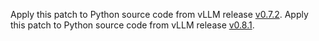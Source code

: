 <!--
SPDX-FileCopyrightText: Copyright (c) 2024-2025 NVIDIA CORPORATION & AFFILIATES. All rights reserved.
SPDX-License-Identifier: Apache-2.0

Licensed under the Apache License, Version 2.0 (the "License");
you may not use this file except in compliance with the License.
You may obtain a copy of the License at

http://www.apache.org/licenses/LICENSE-2.0

Unless required by applicable law or agreed to in writing, software
distributed under the License is distributed on an "AS IS" BASIS,
WITHOUT WARRANTIES OR CONDITIONS OF ANY KIND, either express or implied.
See the License for the specific language governing permissions and
limitations under the License.
-->

Apply this patch to Python source code from vLLM release [v0.7.2](https://github.com/vllm-project/vllm/releases/tag/v0.7.2).
Apply this patch to Python source code from vLLM release [v0.8.1](https://github.com/vllm-project/vllm/releases/tag/v0.8.1).